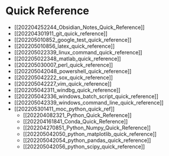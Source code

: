 # Quick Reference

* [[202204252244_Obsidian_Notes_Quick_Reference]]
* [[202204301911_git_quick_reference]]
* [[202205010852_google_test_quick_reference]]
* [[202205010856_latex_quick_reference]]
* [[202205022339_linux_command_quick_reference]]
* [[202205022348_matlab_quick_reference]]
* [[202205030007_perl_quick_reference]]
* [[202205042048_powershell_quick_reference]]
* [[202205042222_sox_quick_reference]]
* [[202205042227_vim_quick_reference]]
* [[202205042311_windbg_quick_reference]]
* [[202205042336_windows_batch_script_quick_reference]]
* [[202205042339_windows_command_line_quick_reference]]
* [[202205301411_moc_python_quick_ref]]
    * [[202204082321_Python_Quick_Reference]]
    * [[202204161841_Conda_Quick_Reference]]
    * [[202204270851_Python_Numpy_Quick_Reference]]
    * [[202205042050_python_matplotlib_quick_reference]]
    * [[202205042054_python_pandas_quick_reference]]
    * [[202205042056_python_scipy_quick_reference]]
